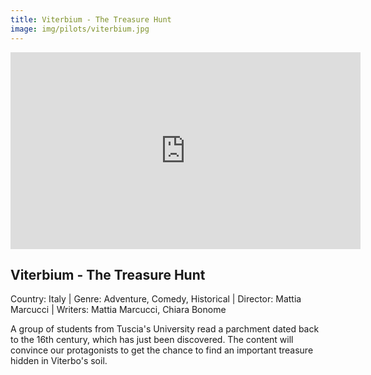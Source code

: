 ```yaml
---
title: Viterbium - The Treasure Hunt
image: img/pilots/viterbium.jpg
---
```


<iframe width="560" height="315" src="https://www.youtube.com/watch?v=h8k10QAXhcw" frameborder="0" allow="accelerometer; autoplay; encrypted-media; gyroscope; picture-in-picture" allowfullscreen></iframe>

## Viterbium - The Treasure Hunt
Country: Italy | Genre: Adventure, Comedy, Historical | Director: Mattia Marcucci | Writers: Mattia Marcucci, Chiara Bonome

A group of students from Tuscia's University read a parchment dated back to the 16th century, which has just been discovered. The content will convince our protagonists to get the chance to find an important treasure hidden in Viterbo's soil.